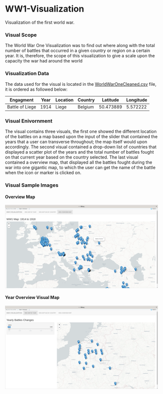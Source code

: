 # WW1-Visualization
Visualization of the first world war. 
### Visual Scope
The World War One Visualization was to find out where along with the total number of battles that occurred in a given country or region on a certain year. It is, therefore, the scope of this visualization to give a scale upon the capacity the war had around the world

### Visualization Data
The data used for the visual is located in the [WorldWarOneCleaned.csv](https://github.com/EdwinKaburu/WW1-Visualization/blob/master/WorldWarOneCleaned.csv) file, it is ordered as followed below:

| Engagment | Year | Location | Country | Latitude | Longitude |
| ------------- | ------------- | ------------- | ------------- | ------------- | ------------- |
| Battle of Liege | 1914 | Liege | Belgium | 50.473889 | 5.572222 |

### Visual Enivornment
The visual contains three visuals, the first one showed the different location of the battles on a map based upon the input of the slider that contained the years that a user can transverse throughout; the map itself would upon accordingly. The second visual contained a drop-down list of countries that displayed a scatter plot of the years and the total number of battles fought on that current year based on the country selected. The last visual contained a overview map, that displayed all the battles fought during the war into one gigantic map, to which the user can get the name of the battle when the icon or marker is clicked on.
### Visual Sample Images
#### Overview  Map
![alt text](https://github.com/EdwinKaburu/WW1-Visualization/blob/master/Img/OverVIew.png)

#### Year Overview Visual Map
![alt text](https://github.com/EdwinKaburu/WW1-Visualization/blob/master/Img/YearChange.png)
